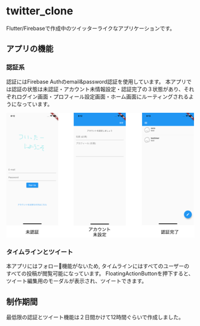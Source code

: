 # twitter_clone
Flutter/Firebaseで作成中のツイッターライクなアプリケーションです。

## アプリの機能
### 認証系
認証にはFirebase Authのemail&password認証を使用しています。
本アプリでは認証の状態は未認証・アカウント未情報設定・認証完了の３状態があり、それぞれログイン画面・プロフィール設定画面・ホーム画面にルーティングされるようになっています。

![画面](doc/twitter_clone.png)

### タイムラインとツイート
本アプリにはフォロー機能がないため, タイムラインにはすべてのユーザーのすべての投稿が閲覧可能になっています。
FloatingActionButtonを押下すると、ツイート編集用のモーダルが表示され、ツイートできます。

## 制作期間
最低限の認証とツイート機能は２日間かけて12時間ぐらいで作成しました。
